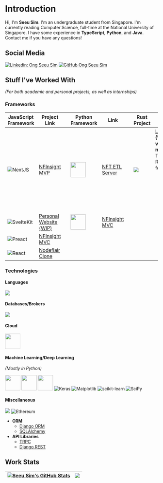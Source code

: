 <header>
  <link rel="stylesheet" href="https://cdn.jsdelivr.net/gh/devicons/devicon@v2.15.1/devicon.min.css">
</header>

# **Introduction**

Hi, I'm **Seeu Sim**. I'm an undergraduate student from Singapore. I'm currently reading Computer Science, full-time at the National University of Singapore. I have some experience in **TypeScript**, **Python**, and **Java**. Contact me if you have any questions!

## **Social Media**

[![Linkedin: Ong Seeu Sim](https://img.shields.io/badge/-Seeu%20Sim-blue?style=flat-square&logo=Linkedin&logoColor=white&link=https://www.linkedin.com/in/seeu-sim-ong-63279a110//)](https://www.linkedin.com/in/seeu-sim-ong-63279a110/)
[![GitHub Ong Seeu Sim](https://img.shields.io/github/followers/seeusim?label=follow&style=social)](https://github.com/SeeuSim)

## **Stuff I've Worked With**
*(For both academic and personal projects, as well as internships)*

### **Frameworks**

| **JavaScript Framework** |  Project Link |  | Python Framework | Link | | Rust Project | Link |
|--|--|--|--|--|--|--------|---------|
| ![NextJS](https://skills.thijs.gg/icons?i=nextjs) | [NFInsight MVP](https://github.com/SeeuSim/dogehalla) | | <img src="https://skills.thijs.gg/icons?i=fastapi" height="50px"/> | [NFT ETL Server](https://github.com/SeeuSim/NFinsighTAnalytics) | | <img src="https://skills.thijs.gg/icons?i=rust" /> | [Learning Rust](https://github.com/SeeuSim/learning_rust) **(What I'm working on now!)** <br/> This is raw Rust - just for learning <br/><ul><li>Multi-*crate* Rust Monorepo with Cargo</li></ul> |
| ![SvelteKit](https://skills.thijs.gg/icons?i=svelte) | [Personal Website (WIP)](https://github.com/SeeuSim/seeusim) | | <img src="https://skillicons.dev/icons?i=django" height="50px" />| [NFInsight MVC](https://github.com/SeeuSim/DogeTTM-FrontEnd/tree/main/backend)&nbsp; | | | |
| ![Preact](https://miro.medium.com/max/42/1*Dy4YZMYqp_vQrB6chLsPJw.png) | [NFInsight MVC](https://github.com/SeeuSim/DogeTTM-FrontEnd/tree/main/frontend) | | | | | | |
| ![React](https://skills.thijs.gg/icons?i=react) | [Nodeflair Clone](https://nodeflair-clone-seeusim.vercel.app) | | | | | | |


### **Technologies**

#### **Languages**

[<img src="https://skills.thijs.gg/icons?i=bash,c,cpp,go,java,javascript,kotlin,latex,md,py,r,rust,ts&perline=8" />](#)

#### **Databases/Brokers**

[<img src="https://skills.thijs.gg/icons?i=dynamodb,mysql,postgres,rabbitmq,redis,sqlite,supabase" />](#)

#### **Cloud**

[<img src="https://skills.thijs.gg/icons?i=aws,azure,gcp,gitlab,docker,kubernetes" height="50px" />](#)

#### **Machine Learning/Deep Learning**
*(Mostly in Python)*

[<img src="https://skills.thijs.gg/icons?i=tensorflow,pytorch" height="50px" />](#)
[<img src="https://cdn.jsdelivr.net/gh/devicons/devicon/icons/numpy/numpy-original.svg" height="50px"/>](#)
[<img src="https://cdn.jsdelivr.net/gh/devicons/devicon/icons/pandas/pandas-original.svg" height="50px"/>](#)
![Keras](https://img.shields.io/badge/Keras-%23D00000.svg?style=for-the-badge&logo=Keras&logoColor=white)
![Matplotlib](https://img.shields.io/badge/Matplotlib-%23ffffff.svg?style=for-the-badge&logo=Matplotlib&logoColor=black)
![scikit-learn](https://img.shields.io/badge/scikit--learn-%23F7931E.svg?style=for-the-badge&logo=scikit-learn&logoColor=white)
![SciPy](https://img.shields.io/badge/SciPy-%230C55A5.svg?style=for-the-badge&logo=scipy&logoColor=%white)

#### **Miscellaneous**

[<img src="https://skills.thijs.gg/icons?i=babel,express,flask,gherkin,materialui,neovim,nginx,prisma,regex,scala,selenium,spring,tailwind,vercel,vim,vite,webpack&perline=9" />](#)
![Ethereum](https://img.shields.io/badge/Ethereum-3C3C3D?style=for-the-badge&logo=Ethereum&logoColor=white)

- **ORM**
  - [Django ORM](https://docs.djangoproject.com/en/4.1/topics/db/queries/)
  - [SQLAlchemy](http://www.sqlalchemy.org)
- **API Libraries**
  - [TRPC](https://trpc.io)
  - [Django REST](https://www.django-rest-framework.org)

## **Work Stats**
| <a href="https://github.com/anuraghazra/github-readme-stats"><img align="center" src="https://github-readme-stats-api-clone.vercel.app/api?username=SeeuSim&count_private=true&show_icons=true&theme=nightowl&hide_border=true" alt="Seeu Sim's GitHub Stats" /></a> | <a href="https://github.com/anuraghazra/github-readme-stats"><img align="center" src="https://github-readme-stats-api-clone.vercel.app/api/top-langs/?username=SeeuSim&layout=compact&hide_border=true" /></a> |
| ------------- | ------------- |
